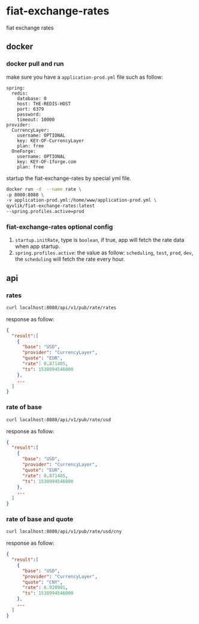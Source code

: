 # fiat-exchange-rates

fiat exchange rates

## docker

### docker pull and run

make sure you have a `application-prod.yml` file such as follow:

```
spring:
  redis:
    database: 0
    host: THE-REDIS-HOST
    port: 6379
    password:
    timeout: 10000
provider:
  CurrencyLayer:
    username: OPTIONAL
    key: KEY-OF-CurrencyLayer
    plan: free
  OneForge:
    username: OPTIONAL
    key: KEY-OF-1forge.com
    plan: free
```

startup the fiat-exchange-rates by special yml file.

```bash
docker run -d  --name rate \
-p 8080:8080 \
-v application-prod.yml:/home/www/application-prod.yml \
qyvlik/fiat-exchange-rates:latest
--spring.profiles.active=prod
```

### fiat-exchange-rates optional config

1. `startup.initRate`, type is `boolean`, if true, app will fetch the rate data when app startup.
2. `spring.profiles.active`: the value as follow: `scheduling`, `test`, `prod`, `dev`, the `scheduling` will fetch the rate every hour.

## api

### rates

```bash
curl localhost:8080/api/v1/pub/rate/rates
```

response as follow:

```json
{
  "result":[
    {
      "base": "USD",
      "provider": "CurrencyLayer",
      "quote": "EUR",
      "rate": 0.871405,
      "ts": 1538994546000
    },
    ...
  ]
}
```

### rate of base

```bash
curl localhost:8080/api/v1/pub/rate/usd
```

response as follow:

```json
{
  "result":[
    {
      "base": "USD",
      "provider": "CurrencyLayer",
      "quote": "EUR",
      "rate": 0.871405,
      "ts": 1538994546000
    },
    ...
  ]
}
```

### rate of base and quote

```bash
curl localhost:8080/api/v1/pub/rate/usd/cny
```

response as follow:

```json
{
  "result":[
    {
      "base": "USD",
      "provider": "CurrencyLayer",
      "quote": "CNY",
      "rate": 6.920981,
      "ts": 1538994546000
    },
    ...
  ]
}
```